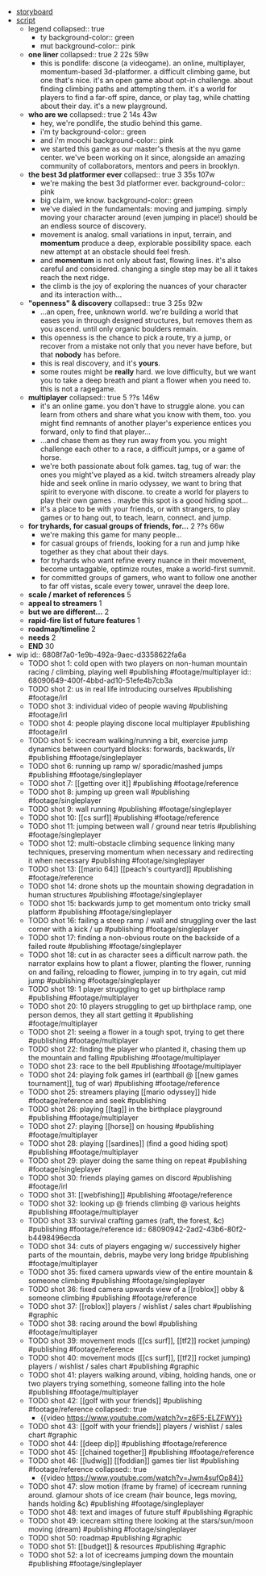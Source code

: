 - [storyboard](https://miro.com/app/board/uXjVMRX_488=/?moveToWidget=3458764625629405777&cot=14)
- [script](https://pad.riseup.net/p/OMlf7RmItLSCEhM_ZC5B)
	- legend
	  collapsed:: true
		- ty
		  background-color:: green
		- mut
		  background-color:: pink
	- **one liner**
	  collapsed:: true
	  2 22s 59w
		- this is pondlife: discone (a videogame). an online, multiplayer, momentum-based 3d-platformer. a difficult climbing game, but one that's nice. it's an open game about opt-in challenge. about finding climbing paths and attempting them. it's a world for 
		  players to find a far-off spire, dance, or play tag, while chatting about their day. it's a new playground.
	- **who are we**
	  collapsed:: true
	  2 14s 43w
		- hey, we're pondlife, the studio behind this game.
		- i'm ty
		  background-color:: green
		- and i'm moochi
		  background-color:: pink
		- we started this game as our master's thesis at the nyu game center. we've been working on it since, alongside an amazing community of collaborators, mentors and peers in brooklyn.
	- **the best 3d platformer ever**
	  collapsed:: true
	  3 35s 107w
		- we're making the best 3d platformer ever.
		  background-color:: pink
		- big claim, we know.
		  background-color:: green
		- we've dialed in the fundamentals: moving and jumping. simply moving your 
		  character around (even jumping in place!) should be an endless source of discovery.
		- movement is analog. small variations in input, terrain, and **momentum** produce a deep, explorable possibility space. each new attempt at an obstacle should feel fresh.
		- and **momentum** is not only about fast, flowing lines. it's also careful and considered. changing a single step may be all it takes reach the next ridge.
		- the climb is the joy of exploring the nuances of your character and its interaction with...
	- **"openness" & discovery**
	  collapsed:: true
	  3 25s 92w
		- ...an open, free, unknown world. we're building a world that eases you in 
		  through designed structures, but removes them as you ascend. until only 
		  organic boulders remain.
		- this openness is the chance to pick a route, try a jump, or recover from a 
		  mistake not only that you never have before, but that **nobody** has before.
		- this is real discovery, and it's **yours**.
		- some routes might be **really** hard. we love difficulty, but we want you to take a deep breath and plant a flower when you need to. this is not a ragegame.
	- **multiplayer**
	  collapsed:: true
	  5 ??s 146w
		- it's an online game. you don't have to struggle alone. you can learn from others and share what you know with them, too. you might find remnants of another player's experience entices you forward, only to find that player...
		- ...and chase them as they run away from you. you might challenge each other to a race, a difficult jumps, or a game of horse.
		- we're both passionate about folk games. tag, tug of war: the ones you might've played as a kid. twitch streamers already play hide and seek online in mario odyssey, we want to bring that spirit to everyone with discone. to create a world for players to play their own games . maybe this spot is a good hiding spot...
		- it's a place to be with your friends, or with strangers, to play games or to hang out, to teach, learn, connect. and jump.
	- **for tryhards, for casual groups of friends, for...**
	  2 ??s 66w
		- we're making this game for many people...
		- for casual groups of friends, looking for a run and jump hike together as they chat about their days.
		- for tryhards who want refine every nuance in their movement, become untaggable, optimize routes, make a world-first summit.
		- for committed groups of gamers, who want to follow one another to far off vistas, scale every tower, unravel the deep lore.
	- **scale / market of references**
	  5
	- **appeal to streamers**
	  1
	- **but we are different...**
	  2
	- **rapid-fire list of future features**
	  1
	- **roadmap/timeline**
	  2
	- **needs**
	  2
	- **END**
	  30
- wip
  id:: 6808f7a0-1e9b-492a-9aec-d3358622fa6a
	- TODO shot 1: cold open with two players on non-human mountain racing / climbing, playing well #publishing #footage/multiplayer
	  id:: 68090649-400f-4bbd-ad10-51efe4b7cb3a
	- TODO shot 2: us in real life introducing ourselves #publishing #footage/irl
	- TODO shot 3: individual video of people waving #publishing #footage/irl
	- TODO shot 4: people playing discone local multiplayer #publishing #footage/irl
	- TODO shot 5: icecream walking/running a bit, exercise jump dynamics between courtyard blocks: forwards, backwards, l/r #publishing #footage/singleplayer
	- TODO shot 6: running up ramp w/ sporadic/mashed jumps #publishing #footage/singleplayer
	- TODO shot 7: [[getting over it]] #publishing #footage/reference
	- TODO shot 8: jumping up green wall #publishing #footage/singleplayer
	- TODO shot 9: wall running #publishing #footage/singleplayer
	- TODO shot 10: [[cs surf]] #publishing #footage/reference
	- TODO shot 11: jumping between wall / ground near tetris #publishing #footage/singleplayer
	- TODO shot 12: multi-obstacle climbing sequence linking many techniques, preserving momentum when necessary and redirecting it when necessary #publishing #footage/singleplayer
	- TODO shot 13: [[mario 64]] [[peach's courtyard]] #publishing #footage/reference
	- TODO shot 14: drone shots up the mountain showing degradation in human structures #publishing #footage/singleplayer
	- TODO shot 15: backwards jump to get momentum onto tricky small platform #publishing #footage/singleplayer
	- TODO shot 16: failing a steep ramp / wall and struggling over the last corner with a kick / up #publishing #footage/singleplayer
	- TODO shot 17: finding a non-obvious route on the backside of a failed route #publishing #footage/singleplayer
	- TODO shot 18: cut in as character sees a difficult narrow path. the narrator explains how to plant a flower, planting the flower, running on and failing, reloading to flower, jumping in to try again, cut mid jump #publishing #footage/singleplayer
	- TODO shot 19: 1 player struggling to get up birthplace ramp #publishing #footage/multiplayer
	- TODO shot 20: 10 players struggling to get up birthplace ramp, one person demos, they all start getting it #publishing #footage/multiplayer
	- TODO shot 21: seeing a flower in a tough spot, trying to get there #publishing #footage/multiplayer
	- TODO shot 22: finding the player who planted it, chasing them up the mountain and falling #publishing #footage/multiplayer
	- TODO shot 23: race to the bell #publishing #footage/multiplayer
	- TODO shot 24: playing folk games irl (earthball @ [[new games tournament]], tug of war) #publishing #footage/reference
	- TODO shot 25: streamers playing [[mario odyssey]] hide #footage/reference
	  and seek #publishing
	- TODO shot 26: playing [[tag]] in the birthplace playground #publishing #footage/multiplayer
	- TODO shot 27: playing [[horse]] on housing #publishing #footage/multiplayer
	- TODO shot 28: playing [[sardines]] (find a good hiding spot) #publishing #footage/multiplayer
	- TODO shot 29: player doing the same thing on repeat #publishing #footage/singleplayer
	- TODO shot 30: friends playing games on discord #publishing #footage/irl
	- TODO shot 31: [[webfishing]] #publishing #footage/reference
	- TODO shot 32: looking up @ friends climbing @ various heights #publishing #footage/multiplayer
	- TODO shot 33: survival crafting games (raft, the forest, &c) #publishing #footage/reference
	  id:: 68090942-2ad2-43b6-80f2-b4498496ecda
	- TODO shot 34: cuts of players engaging w/ successively higher parts of the mountain, debris, maybe very long bridge #publishing #footage/multiplayer
	- TODO shot 35: fixed camera upwards view of the entire mountain & someone climbing #publishing #footage/singleplayer
	- TODO shot 36: fixed camera upwards view of a [[roblox]] obby & someone climbing #publishing #footage/reference
	- TODO shot 37: [[roblox]] players / wishlist / sales chart #publishing #graphic
	- TODO shot 38: racing around the bowl #publishing #footage/multiplayer
	- TODO shot 39: movement mods ([[cs surf]], [[tf2]] rocket jumping) #publishing #footage/reference
	- TODO shot 40: movement mods ([[cs surf]], [[tf2]] rocket jumping) players / wishlist / sales chart #publishing #graphic
	- TODO shot 41: players walking around, vibing, holding hands, one or two players trying something, someone falling into the hole #publishing #footage/multiplayer
	- TODO shot 42: [[golf with your friends]] #publishing #footage/reference
	  collapsed:: true
		- {{video https://www.youtube.com/watch?v=z6F5-ELZFWY}}
	- TODO shot 43: [[golf with your friends]] players / wishlist / sales chart #graphic
	- TODO shot 44: [[deep dip]] #publishing #footage/reference
	- TODO shot 45: [[chained together]] #publishing #footage/reference
	- TODO shot 46: [[ludwig]] [[foddian]] games tier list #publishing #footage/reference
	  collapsed:: true
		- {{video https://www.youtube.com/watch?v=Jwm4sufOp84}}
	- TODO shot 47: slow motion (frame by frame) of icecream running around. glamour shots of ice cream (hair bounce, legs moving, hands holding &c) #publishing #footage/singleplayer
	- TODO shot 48: text and images of future stuff #publishing #graphic
	- TODO shot 49: icecream sitting there looking at the stars/sun/moon moving (dream) #publishing #footage/singleplayer
	- TODO shot 50: roadmap #publishing #graphic
	- TODO shot 51: [[budget]] & resources #publishing #graphic
	- TODO shot 52: a lot of icecreams jumping down the mountain #publishing #footage/singleplayer